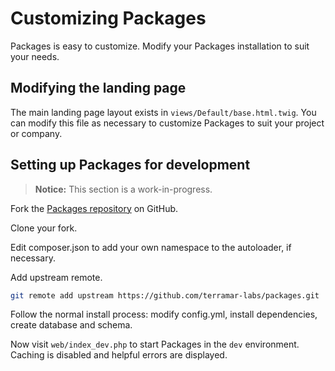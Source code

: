 Customizing Packages
====================

Packages is easy to customize. Modify your Packages installation to suit your needs.


Modifying the landing page
--------------------------

The main landing page layout exists in `views/Default/base.html.twig`. You can modify this
file as necessary to customize Packages to suit your project or company.


Setting up Packages for development
-----------------------------------

> **Notice:** This section is a work-in-progress.

Fork the [Packages repository](https://github.com/terramar-labs/packages) on GitHub.

Clone your fork.

Edit composer.json to add your own namespace to the autoloader, if necessary.

Add upstream remote.

```bash
git remote add upstream https://github.com/terramar-labs/packages.git
```

Follow the normal install process: modify config.yml, install dependencies, create database and schema.

Now visit `web/index_dev.php` to start Packages in the `dev` environment. Caching is disabled and helpful
errors are displayed.
